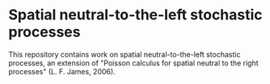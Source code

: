 # Spatial neutral-to-the-left stochastic processes
This repository contains work on spatial neutral-to-the-left stochastic processes, an extension of "Poisson calculus for spatial neutral to the right processes" (L. F. James, 2006).
